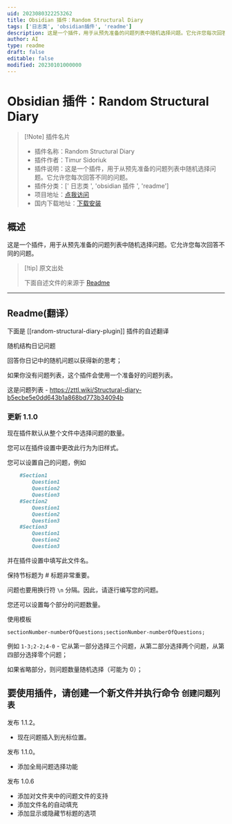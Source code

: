 ```yaml
---
uid: 2023080322253262
title: Obsidian 插件：Random Structural Diary
tags: ['日志类', 'obsidian插件', 'readme']
description: 这是一个插件，用于从预先准备的问题列表中随机选择问题。它允许您每次回答不同的问题。
author: AI
type: readme
draft: false
editable: false
modified: 20230101000000
---
```


# Obsidian 插件：Random Structural Diary

> [!Note] 插件名片
> - 插件名称：Random Structural Diary
> - 插件作者：Timur Sidoriuk
> - 插件说明：这是一个插件，用于从预先准备的问题列表中随机选择问题。它允许您每次回答不同的问题。
> - 插件分类：[' 日志类 ', 'obsidian 插件 ', 'readme']
> - 项目地址：[点我访问](https://github.com/ShockThunder/RandomStructuralDiary)
> - 国内下载地址：[下载安装](https://pkmer.cn/products/plugin/pluginMarket/?random-structural-diary-plugin)

## 概述

这是一个插件，用于从预先准备的问题列表中随机选择问题。它允许您每次回答不同的问题。

> [!tip] 原文出处
>
>下面自述文件的来源于 [Readme](https://ghproxy.net/https://raw.githubusercontent.com/ShockThunder/RandomStructuralDiary/master/README.md)
>

---

## Readme(翻译）

下面是 [[random-structural-diary-plugin]] 插件的自述翻译

随机结构日记问题

回答你日记中的随机问题以获得新的思考；

如果你没有问题列表，这个插件会使用一个准备好的问题列表。

这是问题列表 - <https://zttl.wiki/Structural-diary-b5ecbe5e0dd643b1a868bd773b34094b>

### 更新 1.1.0

现在插件默认从整个文件中选择问题的数量。

您可以在插件设置中更改此行为为旧样式。

您可以设置自己的问题，例如

```markdown
    #Section1
        Question1
        Question2
        Question3
    #Section2
        Question1
        Question2
        Question3
    #Section3
        Question1
        Question2
        Question3
```

并在插件设置中填写此文件名。

保持节标题为 # 标题非常重要。

问题也要用换行符 `\n` 分隔。因此，请逐行编写您的问题。

您还可以设置每个部分的问题数量。

使用模板

`sectionNumber-numberOfQuestions;sectionNumber-numberOfQuestions;`

例如 `1-3;2-2;4-0` - 它从第一部分选择三个问题，从第二部分选择两个问题，从第四部分选择零个问题；

如果省略部分，则问题数量随机选择（可能为 0）；

要使用插件，请创建一个新文件并执行命令
`创建问题列表`
---

发布 1.1.2。

- 现在问题插入到光标位置。

发布 1.1.0。

- 添加全局问题选择功能

发布 1.0.6

- 添加对文件夹中的问题文件的支持
- 添加文件名的自动填充
- 添加显示或隐藏节标题的选项



